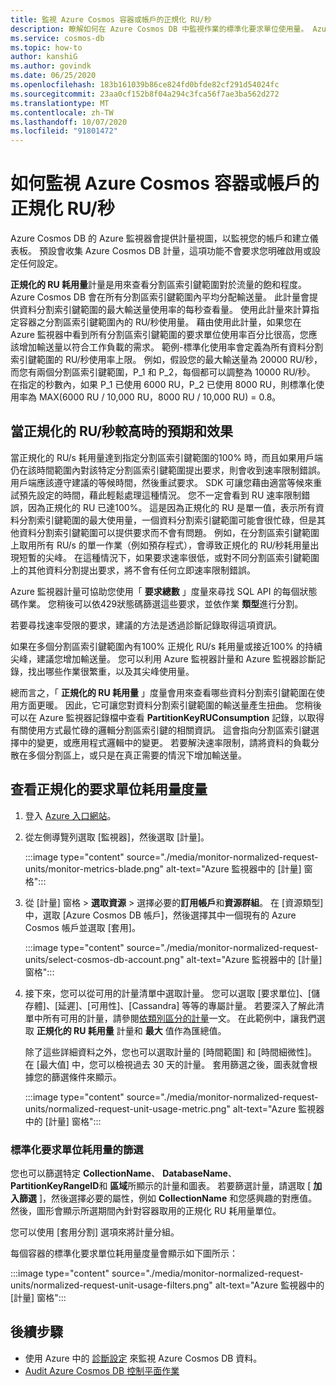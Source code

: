 ```yaml
---
title: 監視 Azure Cosmos 容器或帳戶的正規化 RU/秒
description: 瞭解如何在 Azure Cosmos DB 中監視作業的標準化要求單位使用量。 Azure Cosmos DB 帳戶的擁有者可以瞭解哪些作業耗用更多的要求單位。
ms.service: cosmos-db
ms.topic: how-to
author: kanshiG
ms.author: govindk
ms.date: 06/25/2020
ms.openlocfilehash: 183b161039b86ce824fd0bfde82cf291d54024fc
ms.sourcegitcommit: 23aa0cf152b8f04a294c3fca56f7ae3ba562d272
ms.translationtype: MT
ms.contentlocale: zh-TW
ms.lasthandoff: 10/07/2020
ms.locfileid: "91801472"
---
```

# <a name="how-to-monitor-normalized-rus-for-an-azure-cosmos-container-or-an-account"></a>如何監視 Azure Cosmos 容器或帳戶的正規化 RU/秒

Azure Cosmos DB 的 Azure 監視器會提供計量視圖，以監視您的帳戶和建立儀表板。 預設會收集 Azure Cosmos DB 計量，這項功能不會要求您明確啟用或設定任何設定。

**正規化的 RU 耗用量**計量是用來查看分割區索引鍵範圍對於流量的飽和程度。 Azure Cosmos DB 會在所有分割區索引鍵範圍內平均分配輸送量。 此計量會提供資料分割索引鍵範圍的最大輸送量使用率的每秒查看量。 使用此計量來計算指定容器之分割區索引鍵範圍內的 RU/秒使用量。 藉由使用此計量，如果您在 Azure 監視器中看到所有分割區索引鍵範圍的要求單位使用率百分比很高，您應該增加輸送量以符合工作負載的需求。 範例-標準化使用率會定義為所有資料分割索引鍵範圍的 RU/秒使用率上限。 例如，假設您的最大輸送量為 20000 RU/秒，而您有兩個分割區索引鍵範圍，P_1 和 P_2，每個都可以調整為 10000 RU/秒。 在指定的秒數內，如果 P_1 已使用 6000 RU，P_2 已使用 8000 RU，則標準化使用率為 MAX(6000 RU / 10,000 RU，8000 RU / 10,000 RU) = 0.8。

## <a name="what-to-expect-and-do-when-normalized-rus-is-higher"></a>當正規化的 RU/秒較高時的預期和效果

當正規化的 RU/s 耗用量達到指定分割區索引鍵範圍的100% 時，而且如果用戶端仍在該時間範圍內對該特定分割區索引鍵範圍提出要求，則會收到速率限制錯誤。 用戶端應該遵守建議的等候時間，然後重試要求。 SDK 可讓您藉由適當等候來重試預先設定的時間，藉此輕鬆處理這種情況。  您不一定會看到 RU 速率限制錯誤，因為正規化的 RU 已達100%。 這是因為正規化的 RU 是單一值，表示所有資料分割索引鍵範圍的最大使用量，一個資料分割索引鍵範圍可能會很忙碌，但是其他資料分割索引鍵範圍可以提供要求而不會有問題。 例如，在分割區索引鍵範圍上取用所有 RU/s 的單一作業（例如預存程式），會導致正規化的 RU/秒耗用量出現短暫的尖峰。 在這種情況下，如果要求速率很低，或對不同分割區索引鍵範圍上的其他資料分割提出要求，將不會有任何立即速率限制錯誤。 

Azure 監視器計量可協助您使用「 **要求總數** 」度量來尋找 SQL API 的每個狀態碼作業。 您稍後可以依429狀態碼篩選這些要求，並依作業 **類型**進行分割。  

若要尋找速率受限的要求，建議的方法是透過診斷記錄取得這項資訊。

如果在多個分割區索引鍵範圍內有100% 正規化 RU/s 耗用量或接近100% 的持續尖峰，建議您增加輸送量。 您可以利用 Azure 監視器計量和 Azure 監視器診斷記錄，找出哪些作業很繁重，以及其尖峰使用量。

總而言之，「 **正規化的 RU 耗用量** 」度量會用來查看哪些資料分割索引鍵範圍在使用方面更暖。 因此，它可讓您對資料分割索引鍵範圍的輸送量產生扭曲。 您稍後可以在 Azure 監視器記錄檔中查看 **PartitionKeyRUConsumption** 記錄，以取得有關使用方式最忙碌的邏輯分割區索引鍵的相關資訊。 這會指向分割區索引鍵選擇中的變更，或應用程式邏輯中的變更。 若要解決速率限制，請將資料的負載分散在多個分割區上，或只是在真正需要的情況下增加輸送量。 



## <a name="view-the-normalized-request-unit-consumption-metric"></a>查看正規化的要求單位耗用量度量

1. 登入 [Azure 入口網站](https://portal.azure.com/)。

2. 從左側導覽列選取 [監視器]，然後選取 [計量]。

   :::image type="content" source="./media/monitor-normalized-request-units/monitor-metrics-blade.png" alt-text="Azure 監視器中的 [計量] 窗格":::

3. 從 [計量] 窗格 > **選取資源** > 選擇必要的**訂用帳戶**和**資源群組**。 在 [資源類型] 中，選取 [Azure Cosmos DB 帳戶]，然後選擇其中一個現有的 Azure Cosmos 帳戶並選取 [套用]。

   :::image type="content" source="./media/monitor-normalized-request-units/select-cosmos-db-account.png" alt-text="Azure 監視器中的 [計量] 窗格":::

4. 接下來，您可以從可用的計量清單中選取計量。 您可以選取 [要求單位]、[儲存體]、[延遲]、[可用性]、[Cassandra] 等等的專屬計量。 若要深入了解此清單中所有可用的計量，請參閱[依類別區分的計量](monitor-cosmos-db-reference.md)一文。 在此範例中，讓我們選取 **正規化的 RU 耗用量** 計量和 **最大** 值作為匯總值。

   除了這些詳細資料之外，您也可以選取計量的 [時間範圍] 和 [時間細微性]。 在 [最大值] 中，您可以檢視過去 30 天的計量。  套用篩選之後，圖表就會根據您的篩選條件來顯示。

   :::image type="content" source="./media/monitor-normalized-request-units/normalized-request-unit-usage-metric.png" alt-text="Azure 監視器中的 [計量] 窗格":::

### <a name="filters-for-normalized-request-unit-consumption"></a>標準化要求單位耗用量的篩選

您也可以篩選特定 **CollectionName**、 **DatabaseName**、 **PartitionKeyRangeID**和 **區域**所顯示的計量和圖表。 若要篩選計量，請選取 [ **加入篩選** ]，然後選擇必要的屬性，例如 **CollectionName** 和您感興趣的對應值。 然後，圖形會顯示所選期間內針對容器取用的正規化 RU 耗用量單位。  

您可以使用 [套用分割] 選項來將計量分組。  

每個容器的標準化要求單位耗用量度量會顯示如下圖所示：

:::image type="content" source="./media/monitor-normalized-request-units/normalized-request-unit-usage-filters.png" alt-text="Azure 監視器中的 [計量] 窗格":::

## <a name="next-steps"></a>後續步驟

* 使用 Azure 中的 [診斷設定](cosmosdb-monitor-resource-logs.md) 來監視 Azure Cosmos DB 資料。
* [Audit Azure Cosmos DB 控制平面作業](audit-control-plane-logs.md)
